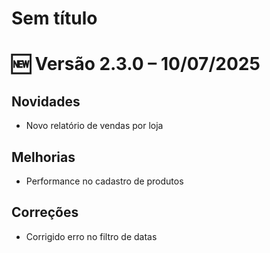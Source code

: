 # Sem título

# 🆕 Versão 2.3.0 – 10/07/2025

## Novidades

- Novo relatório de vendas por loja

## Melhorias

- Performance no cadastro de produtos

## Correções

- Corrigido erro no filtro de datas